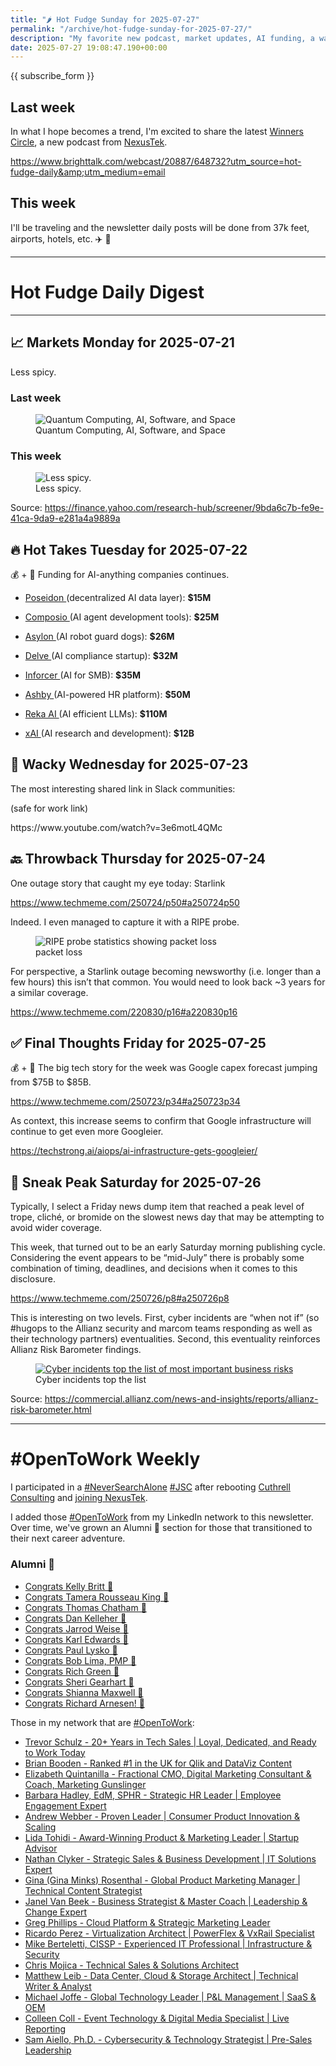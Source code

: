 ```yaml
---
title: "🌶️ Hot Fudge Sunday for 2025-07-27"
permalink: "/archive/hot-fudge-sunday-for-2025-07-27/"
description: "My favorite new podcast, market updates, AI funding, a wacky clip, Starlink's outage, and more"
date: 2025-07-27 19:08:47.190+00:00
---
```


{{ subscribe_form }}

## Last week

In what I hope becomes a trend, I'm excited to share the latest [Winners Circle](https://www.brighttalk.com/channel/20887), a new podcast from [NexusTek](https://nexustek.com).

https://www.brighttalk.com/webcast/20887/648732?utm_source=hot-fudge-daily&amp;utm_medium=email

## This week

I'll be traveling and the newsletter daily posts will be done from 37k feet, airports, hotels, etc. ✈️ 💺

---
   
# Hot Fudge Daily Digest
   
---

## 📈 Markets Monday for 2025-07-21

<p>
 Less spicy.
</p>
<h3>
 Last week
</h3>
<figure>
 <img alt="Quantum Computing, AI, Software, and Space" draggable="false" src="https://assets.buttondown.email/images/2d11e585-bd17-49cc-983d-85cee9c65881.png?w=960&amp;fit=max"/>
 <figcaption>
  Quantum Computing, AI, Software, and Space
 </figcaption>
</figure>
<h3>
 This week
</h3>
<figure>
 <img alt="Less spicy." draggable="false" src="https://assets.buttondown.email/images/2f00e15d-a028-4227-bb17-24d8176dd8ff.png?w=960&amp;fit=max"/>
 <figcaption>
  Less spicy.
 </figcaption>
</figure>
<p>
 Source:
 <a href="https://finance.yahoo.com/research-hub/screener/9bda6c7b-fe9e-41ca-9da9-e281a4a9889a" rel="noopener noreferrer nofollow" target="_blank">
  https://finance.yahoo.com/research-hub/screener/9bda6c7b-fe9e-41ca-9da9-e281a4a9889a
 </a>
</p>

## 🔥 Hot Takes Tuesday for 2025-07-22

<p>
 💰 + 🤖 Funding for AI-anything companies continues.
</p>
<ul>
 <li>
  <p>
   <a class="ng-star-inserted" href="https://www.techmeme.com/250722/p26#a250722p26" rel="noopener" target="_blank">
    Poseidon
   </a>
   (decentralized AI data layer):
   <strong>
    $15M
   </strong>
  </p>
 </li>
 <li>
  <p>
   <a class="ng-star-inserted" href="https://www.techmeme.com/250722/p34#a250722p34" rel="noopener" target="_blank">
    Composio
   </a>
   (AI agent development tools):
   <strong>
    $25M
   </strong>
  </p>
 </li>
 <li>
  <p>
   <a class="ng-star-inserted" href="https://www.techmeme.com/250722/p16#a250722p16" rel="noopener" target="_blank">
    Asylon
   </a>
   (AI robot guard dogs):
   <strong>
    $26M
   </strong>
  </p>
 </li>
 <li>
  <p>
   <a class="ng-star-inserted" href="https://www.techmeme.com/250722/p20#a250722p20" rel="noopener" target="_blank">
    Delve
   </a>
   (AI compliance startup):
   <strong>
    $32M
   </strong>
  </p>
 </li>
 <li>
  <p>
   <a class="ng-star-inserted" href="https://www.techmeme.com/250722/p13#a250722p13" rel="noopener" target="_blank">
    Inforcer
   </a>
   (AI for SMB):
   <strong>
    $35M
   </strong>
  </p>
 </li>
 <li>
  <p>
   <a class="ng-star-inserted" href="https://www.techmeme.com/250722/p11#a250722p11" rel="noopener" target="_blank">
    Ashby
   </a>
   (AI-powered HR platform):
   <strong>
    $50M
   </strong>
  </p>
 </li>
 <li>
  <p>
   <a class="ng-star-inserted" href="https://www.techmeme.com/250722/p10#a250722p10" rel="noopener" target="_blank">
    Reka AI
   </a>
   (AI efficient LLMs):
   <strong>
    $110M
   </strong>
  </p>
 </li>
 <li>
  <p>
   <a class="ng-star-inserted" href="https://www.techmeme.com/250722/p22#a250722p22" rel="noopener" target="_blank">
    xAI
   </a>
   (AI research and development):
   <strong>
    $12B
   </strong>
  </p>
 </li>
</ul>

## 🤪 Wacky Wednesday for 2025-07-23

<p>
 The most interesting shared link in Slack communities:
</p>
<p>
 (safe for work link)
</p>
<p>
 https://www.youtube.com/watch?v=3e6motL4QMc
</p>

## 🔙 Throwback Thursday for 2025-07-24

<p>
 One outage story that caught my eye today: Starlink
</p>
<p>
 <a href="https://www.techmeme.com/250724/p50#a250724p50" rel="noopener noreferrer nofollow" target="_blank">
  https://www.techmeme.com/250724/p50#a250724p50
 </a>
</p>
<p>
 Indeed. I even managed to capture it with a RIPE probe.
</p>
<figure>
 <img alt="RIPE probe statistics showing packet loss" draggable="false" src="https://assets.buttondown.email/images/a7f9d2c4-77b3-48d4-aac9-a9603bb0ca85.png?w=960&amp;fit=max"/>
 <figcaption>
  packet loss
 </figcaption>
</figure>
<p>
 For perspective, a Starlink outage becoming newsworthy (i.e. longer than a few hours) this isn’t that common. You would need to look back ~3 years for a similar coverage.
</p>
<p>
 <a href="https://www.techmeme.com/220830/p16#a220830p16" rel="noopener noreferrer nofollow" target="_blank">
  https://www.techmeme.com/220830/p16#a220830p16
 </a>
</p>

## ✅ Final Thoughts Friday for 2025-07-25

<p>
 💰 + 🤖 The big tech story for the week was Google capex forecast jumping from $75B to $85B.
</p>
<p>
 <a href="https://www.techmeme.com/250723/p34#a250723p34" rel="noopener noreferrer nofollow" target="_blank">
  https://www.techmeme.com/250723/p34#a250723p34
 </a>
</p>
<p>
 As context, this increase seems to confirm that Google infrastructure will continue to get even more Googleier.
</p>
<p>
 <a href="https://techstrong.ai/aiops/ai-infrastructure-gets-googleier/" rel="noopener noreferrer nofollow" target="_blank">
  https://techstrong.ai/aiops/ai-infrastructure-gets-googleier/
 </a>
</p>

## 🔮 Sneak Peak Saturday for 2025-07-26

<p>
 Typically, I select a Friday news dump item that reached a peak level of trope, cliché, or bromide on the slowest news day that may be attempting to avoid wider coverage.
</p>
<p>
 This week, that turned out to be an early Saturday morning publishing cycle. Considering the event appears to be “mid-July” there is probably some combination of timing, deadlines, and decisions when it comes to this disclosure.
</p>
<p>
 <a href="https://www.techmeme.com/250726/p8#a250726p8" rel="noopener noreferrer nofollow" target="_blank">
  https://www.techmeme.com/250726/p8#a250726p8
 </a>
</p>
<p>
 This is interesting on two levels. First, cyber incidents are “when not if” (so #hugops to the Allianz security and marcom teams responding as well as their technology partners) eventualities. Second, this eventuality reinforces Allianz Risk Barometer findings.
</p>
<figure>
 <a href="https://commercial.allianz.com/news-and-insights/reports/allianz-risk-barometer.html" rel="noopener noreferrer" target="_blank">
  <img alt="Cyber incidents top the list of most important business risks" draggable="false" src="https://assets.buttondown.email/images/aa720411-0c86-425c-93d0-14b8ed4a4822.png?w=960&amp;fit=max"/>
 </a>
 <figcaption>
  Cyber incidents top the list
 </figcaption>
</figure>
<p>
 Source:
 <a href="https://commercial.allianz.com/news-and-insights/reports/allianz-risk-barometer.html" rel="noopener noreferrer nofollow" target="_blank">
  https://commercial.allianz.com/news-and-insights/reports/allianz-risk-barometer.html
 </a>
</p>

---

<h1 data-pm-slice="1 3 []">
 #OpenToWork Weekly
</h1>

I participated in a [#NeverSearchAlone](https://www.youtube.com/watch?v=OH3nzRdwYPA) [#JSC](https://www.phyl.org/jsc) after rebooting [Cuthrell Consulting](https://cuthrell.consulting) and [joining NexusTek](https://cuthrell.consulting/blog/jay-cuthrell-joins-nexustek/).

I added those [#OpenToWork](https://www.linkedin.com/search/results/content/?keywords=%23OpenToWork&amp;origin=FACETED_SEARCH&amp;postedBy=%5B%22first%22%5D&amp;sid=TbC&amp;sortBy=%22date_posted%22) from my LinkedIn network to this newsletter. Over time, we've grown an Alumni 🎉 section for those that transitioned to their next career adventure.

### Alumni 🎉

- [Congrats Kelly Britt 🎉](https://www.linkedin.com/posts/activity-7351735768186306560-_6Ls?utm_source=share&amp;utm_medium=member_desktop&amp;rcm=ACoAACk1T7oBu6QkP2p3bHgknv3R55ktER0dzqc)
- [Congrats Tamera Rousseau King 🎉](https://www.linkedin.com/posts/activity-7343345962272120833-RNuK?utm_source=share&amp;utm_medium=member_desktop&amp;rcm=ACoAACk1T7oBu6QkP2p3bHgknv3R55ktER0dzqc)
- [Congrats Thomas Chatham 🎉](https://www.linkedin.com/in/thomaschatham/)
- [Congrats Dan Kelleher 🎉](https://www.linkedin.com/in/kelleherdan/)
- [Congrats Jarrod Weise 🎉](https://www.linkedin.com/posts/jarrodweise_thechargeahead-electricvehicles-innovation-activity-7325543362621509632-t5Oy?utm_source=share&amp;utm_medium=member_desktop&amp;rcm=ACoAACk1T7oBu6QkP2p3bHgknv3R55ktER0dzqc)
- [Congrats Karl Edwards 🎉](https://www.linkedin.com/posts/edwardskarl_im-happy-to-share-that-im-starting-a-new-activity-7323502970120138752-SLA-?utm_source=share&amp;utm_medium=member_desktop&amp;rcm=ACoAACk1T7oBu6QkP2p3bHgknv3R55ktER0dzqc)
- [Congrats Paul Lysko 🎉](https://www.linkedin.com/posts/paullysko_hellyeah-activity-7315070360708603905-ZDc_?utm_source=share&amp;utm_medium=member_desktop&amp;rcm=ACoAACk1T7oBu6QkP2p3bHgknv3R55ktER0dzqc)
- [Congrats Bob Lima, PMP 🎉](https://www.linkedin.com/posts/limarobert_im-happy-to-share-that-im-starting-a-new-activity-7315167863147769856-Tsk-?utm_source=share&amp;utm_medium=member_desktop&amp;rcm=ACoAACk1T7oBu6QkP2p3bHgknv3R55ktER0dzqc)
- [Congrats Rich Green 🎉](https://www.linkedin.com/posts/rich-green-5304804_im-happy-to-share-that-im-starting-a-new-activity-7312272227184324608-HmZN?utm_source=share&amp;utm_medium=member_desktop&amp;rcm=ACoAACk1T7oBu6QkP2p3bHgknv3R55ktER0dzqc)
- [Congrats Sheri Gearhart 🎉](https://www.linkedin.com/posts/sheri-gearhart_im-happy-to-share-that-im-starting-a-new-activity-7314986352909983745-VKzo?utm_source=share&amp;utm_medium=member_desktop&amp;rcm=ACoAACk1T7oBu6QkP2p3bHgknv3R55ktER0dzqc)
- [Congrats Shianna Maxwell 🎉](https://www.linkedin.com/posts/shiannamaxwell_im-happy-to-share-that-im-starting-a-new-activity-7302404919678902272-FHRz?utm_source=share&amp;utm_medium=member_desktop&amp;rcm=ACoAACk1T7oBu6QkP2p3bHgknv3R55ktER0dzqc)
- [Congrats Richard Arnesen! 🎉](https://www.linkedin.com/posts/richard-arnesen_im-happy-to-share-that-im-starting-a-new-activity-7290099022084616192-QjYm?utm_source=share&amp;utm_medium=member_desktop)

Those in my network that are [#OpenToWork](https://www.linkedin.com/search/results/content/?keywords=%23OpenToWork&amp;origin=FACETED_SEARCH&amp;postedBy=%5B%22first%22%5D&amp;sid=TbC&amp;sortBy=%22date_posted%22):

- [Trevor Schulz - 20+ Years in Tech Sales | Loyal, Dedicated, and Ready to Work Today](https://www.linkedin.com/in/trevorschulz/)
- [Brian Booden - Ranked #1 in the UK for Qlik and DataViz Content](https://www.linkedin.com/in/qlikluminary/)
- [Elizabeth Quintanilla - Fractional CMO, Digital Marketing Consultant &amp; Coach, Marketing Gunslinger](https://www.linkedin.com/in/elizabethquintanilla/)
- [Barbara Hadley, EdM, SPHR - Strategic HR Leader | Employee Engagement Expert](https://www.linkedin.com/in/barbarahadleyhrleader/)
- [Andrew Webber - Proven Leader | Consumer Product Innovation &amp; Scaling](https://www.linkedin.com/in/andrewwebber/)
- [Lida Tohidi - Award-Winning Product &amp; Marketing Leader | Startup Advisor](https://www.linkedin.com/in/lidatohidi/)
- [Nathan Clyker - Strategic Sales &amp; Business Development | IT Solutions Expert](https://www.linkedin.com/in/nathan-clyker/)
- [Gina (Gina Minks) Rosenthal - Global Product Marketing Manager | Technical Content Strategist](https://www.linkedin.com/in/gminks/)
- [Janel Van Beek - Business Strategist &amp; Master Coach | Leadership &amp; Change Expert](https://www.linkedin.com/in/janellanzadbafrancievanwirkus220/)
- [Greg Phillips - Cloud Platform &amp; Strategic Marketing Leader](https://www.linkedin.com/in/gregaphillips/)
- [Ricardo Perez - Virtualization Architect | PowerFlex &amp; VxRail Specialist](https://www.linkedin.com/in/ricardo-perez-atx)
- [Mike Berteletti, CISSP - Experienced IT Professional | Infrastructure &amp; Security](https://www.linkedin.com/in/mike-berteletti-cissp/)
- [Chris Mojica - Technical Sales &amp; Solutions Architect](https://www.linkedin.com/in/pcmojica/)
- [Matthew Leib - Data Center, Cloud &amp; Storage Architect | Technical Writer &amp; Analyst](https://www.linkedin.com/in/matthewleib/)
- [Michael Joffe - Global Technology Leader | P&amp;L Management | SaaS &amp; OEM](https://www.linkedin.com/in/joffemichael/)
- [Colleen Coll - Event Technology &amp; Digital Media Specialist | Live Reporting](https://www.linkedin.com/in/colleen-coll-b971505/)
- [Sam Aiello, Ph.D. - Cybersecurity &amp; Technology Strategist | Pre-Sales Leadership](https://www.linkedin.com/in/samaiello/)
